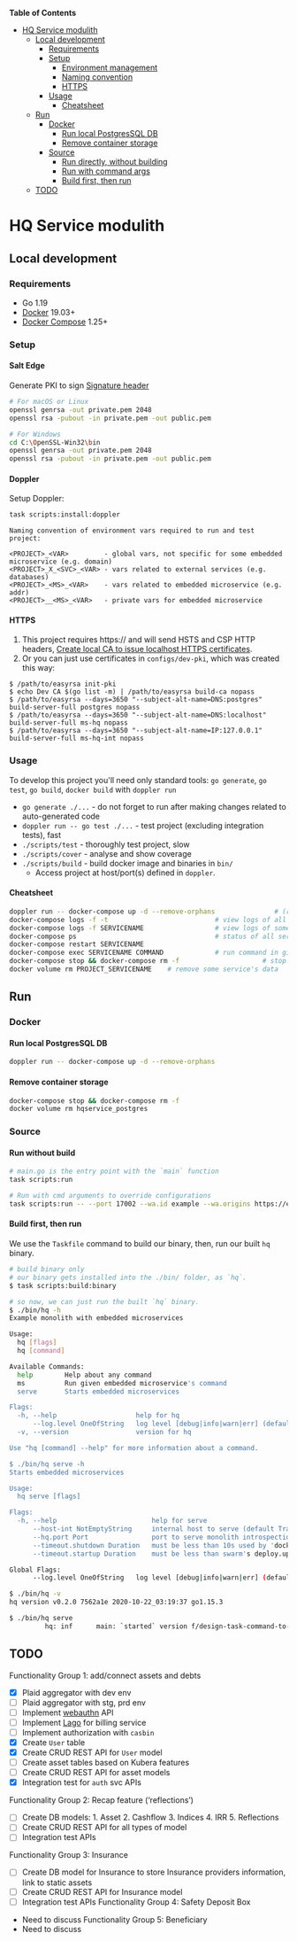 <!-- START doctoc generated TOC please keep comment here to allow auto update -->
<!-- DON'T EDIT THIS SECTION, INSTEAD RE-RUN doctoc TO UPDATE -->
**Table of Contents**

- [HQ Service modulith](#hq-service-modulith)
  - [Local development](#local-development)
    - [Requirements](#requirements)
    - [Setup](#setup)
      - [Environment management](#environment-management)
      - [Naming convention](#naming-convention)
      - [HTTPS](#https)
    - [Usage](#usage)
      - [Cheatsheet](#cheatsheet)
  - [Run](#run)
    - [Docker](#docker)
      - [Run local PostgresSQL DB](#run-local-postgressql-db)
      - [Remove container storage](#remove-container-storage)
    - [Source](#source)
      - [Run directly, without building](#run-directly-without-building)
      - [Run with command args](#run-with-command-args)
      - [Build first, then run](#build-first-then-run)
  - [TODO](#todo)

<!-- END doctoc generated TOC please keep comment here to allow auto update -->

# HQ Service modulith

## Local development
### Requirements

- Go 1.19
- [Docker](https://docs.docker.com/install/) 19.03+
- [Docker Compose](https://docs.docker.com/compose/install/) 1.25+

### Setup

#### Salt Edge

Generate PKI to sign [Signature header](https://docs.saltedge.com/general/#signature_headers)

```bash
# For macOS or Linux
openssl genrsa -out private.pem 2048
openssl rsa -pubout -in private.pem -out public.pem

# For Windows
cd C:\OpenSSL-Win32\bin
openssl genrsa -out private.pem 2048
openssl rsa -pubout -in private.pem -out public.pem
```
#### Doppler

Setup Doppler:

```bash
task scripts:install:doppler
```

```
Naming convention of environment vars required to run and test project:

<PROJECT>_<VAR>         - global vars, not specific for some embedded microservice (e.g. domain)
<PROJECT>_X_<SVC>_<VAR> - vars related to external services (e.g. databases)
<PROJECT>_<MS>_<VAR>    - vars related to embedded microservice (e.g. addr)
<PROJECT>__<MS>_<VAR>   - private vars for embedded microservice
```

#### HTTPS

1. This project requires https:// and will send HSTS and CSP HTTP headers,
  [Create local CA to issue localhost HTTPS 
  certificates](https://gist.github.com/powerman/2fc4b1a5aee62dd9491cee7f75ead0b4).
2. Or you can just use certificates in `configs/dev-pki`, which
   was created this way:

```
$ /path/to/easyrsa init-pki
$ echo Dev CA $(go list -m) | /path/to/easyrsa build-ca nopass
$ /path/to/easyrsa --days=3650 "--subject-alt-name=DNS:postgres" build-server-full postgres nopass
$ /path/to/easyrsa --days=3650 "--subject-alt-name=DNS:localhost" build-server-full ms-hq nopass
$ /path/to/easyrsa --days=3650 "--subject-alt-name=IP:127.0.0.1" build-server-full ms-hq-int nopass
```

### Usage

To develop this project you'll need only standard tools: `go generate`,
`go test`, `go build`, `docker build` with `doppler run`

- `go generate ./...` - do not forget to run after making changes related
  to auto-generated code
- `doppler run -- go test ./...` - test project (excluding integration tests), fast
- `./scripts/test` - thoroughly test project, slow
- `./scripts/cover` - analyse and show coverage
- `./scripts/build` - build docker image and binaries in `bin/`
  - Access project at host/port(s) defined in `doppler`.

#### Cheatsheet

```sh
doppler run -- docker-compose up -d --remove-orphans               # (re)start all project's services
docker-compose logs -f -t                           # view logs of all services
docker-compose logs -f SERVICENAME                  # view logs of some service
docker-compose ps                                   # status of all services
docker-compose restart SERVICENAME
docker-compose exec SERVICENAME COMMAND             # run command in given container
docker-compose stop && docker-compose rm -f                     # stop the project
docker volume rm PROJECT_SERVICENAME    # remove some service's data
```
## Run

### Docker

#### Run local PostgresSQL DB

```bash
doppler run -- docker-compose up -d --remove-orphans
```

#### Remove container storage

```bash
docker-compose stop && docker-compose rm -f
docker volume rm hqservice_postgres
```

### Source

#### Run without build
```bash
# main.go is the entry point with the `main` function
task scripts:run
```

```bash
# Run with cmd arguments to override configurations
task scripts:run -- --port 17002 --wa.id example --wa.origins https://example.com,android:apk-key-hash:your_apk_hash  # Specific auth service running on port `17002` with webauthn ID equals `example`; webauthn origns equals `https://example.com,android:apk-key-hash:your_apk_hash`  
```

#### Build first, then run

We use the `Taskfile` command to build our binary, then, run our built `hq` binary.

```bash
# build binary only
# our binary gets installed into the ./bin/ folder, as `hq`.
$ task scripts:build:binary

# so now, we can just run the built `hq` binary.
$ ./bin/hq -h
Example monolith with embedded microservices

Usage:
  hq [flags]
  hq [command]

Available Commands:
  help        Help about any command
  ms          Run given embedded microservice's command
  serve       Starts embedded microservices

Flags:
  -h, --help                    help for hq
      --log.level OneOfString   log level [debug|info|warn|err] (default debug)
  -v, --version                 version for hq

Use "hq [command] --help" for more information about a command.

$ ./bin/hq serve -h
Starts embedded microservices

Usage:
  hq serve [flags]

Flags:
  -h, --help                        help for serve
      --host-int NotEmptyString     internal host to serve (default Trans-MacBook-Pro-2.local)
      --hq.port Port                port to serve monolith introspection (default 17000)
      --timeout.shutdown Duration   must be less than 10s used by 'docker stop' between SIGTERM and SIGKILL (default 9s)
      --timeout.startup Duration    must be less than swarm's deploy.update_config.monitor (default 3s)

Global Flags:
      --log.level OneOfString   log level [debug|info|warn|err] (default debug)

$ ./bin/hq -v
hq version v0.2.0 7562a1e 2020-10-22_03:19:37 go1.15.3

$ ./bin/hq serve
         hq: inf      main: `started` version f/design-task-command-to-run-hqservice 51adc59-dirty 2023-02-15_09:36:06
```

## TODO

Functionality Group 1: add/connect assets and debts

- [x] Plaid aggregator with dev env
- [ ] Plaid aggregator with stg, prd env
- [ ] Implement [webauthn](https://github.com/go-webauthn/webauthn) API
- [ ] Implement [Lago](https://www.getlago.com/resources/compare/lago-vs-stripe) for billing service
- [ ] Implement authorization with `casbin`
- [x] Create `User` table
- [x] Create CRUD REST API for `User` model
- [ ] Create asset tables based on Kubera features
- [ ] Create CRUD REST API for asset models
- [x] Integration test for `auth` svc APIs

Functionality Group 2: Recap feature (‘reflections’)

- [ ] Create DB models: 1. Asset 2. Cashflow 3. Indices 4. IRR 5. Reflections
- [ ] Create CRUD REST API for all types of model
- [ ] Integration test APIs

Functionality Group 3: Insurance

- [ ] Create DB model for Insurance to store Insurance providers information, link to static assets
- [ ] Create CRUD REST API for Insurance model
- [ ] Integration test APIs
      Functionality Group 4: Safety Deposit Box
- Need to discuss
  Functionality Group 5: Beneficiary
- Need to discuss
